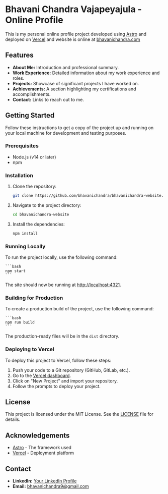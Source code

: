 # Bhavani Chandra Vajapeyajula - Online Profile

This is my personal online profile project developed using [Astro](https://astro.build/) and deployed on [Vercel](https://vercel.com/) and website is online at [bhavanichandra.com](https://bhavanichandra.com)

## Features

- **About Me:** Introduction and professional summary.
- **Work Experience:** Detailed information about my work experience and roles.
- **Projects:** Showcase of significant projects I have worked on.
- **Achievements:** A section highlighting my certifications and accomplishments.
- **Contact:** Links to reach out to me.

## Getting Started

Follow these instructions to get a copy of the project up and running on your local machine for development and testing purposes.

### Prerequisites

- Node.js (v14 or later)
- npm

### Installation

1. Clone the repository:

   ```bash
   git clone https://github.com/bhavanichandra/bhavanichandra-website.git
   ```

2. Navigate to the project directory:

   ```bash
   cd bhavanichandra-website
   ```

3. Install the dependencies:

   ```bash
   npm install
   ```

### Running Locally

To run the project locally, use the following command:

    ```bash
    npm start
    ```

The site should now be running at [http://localhost:4321](http://localhost:4321).

### Building for Production

To create a production build of the project, use the following command:

    ```bash
    npm run build
    ```

The production-ready files will be in the `dist` directory.

### Deploying to Vercel

To deploy this project to Vercel, follow these steps:

1. Push your code to a Git repository (GitHub, GitLab, etc.).
2. Go to the [Vercel dashboard](https://vercel.com/dashboard).
3. Click on "New Project" and import your repository.
4. Follow the prompts to deploy your project.

## License

This project is licensed under the MIT License. See the [LICENSE](LICENSE) file for details.

## Acknowledgements

- [Astro](https://astro.build/) - The framework used
- [Vercel](https://vercel.com/) - Deployment platform

## Contact

- **LinkedIn:** [Your LinkedIn Profile](https://www.linkedin.com/in/bhavanichandra)
- **Email:** bhavanichandra9@gmail.com
